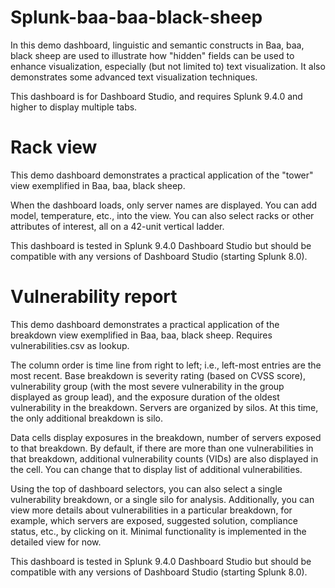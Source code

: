 # Splunk-baa-baa-black-sheep
In this demo dashboard, linguistic and semantic constructs in Baa, baa, black sheep are used to illustrate how "hidden" fields can be used to enhance visualization, especially (but not limited to) text visualization.  It also demonstrates some advanced text visualization techniques.

This dashboard is for Dashboard Studio, and requires Splunk 9.4.0 and higher to display multiple tabs.

# Rack view
This demo dashboard demonstrates a practical application of the "tower" view exemplified in Baa, baa, black sheep.

When the dashboard loads, only server names are displayed.  You can add model, temperature, etc., into the view.  You can also select racks or other attributes of interest, all on a 42-unit vertical ladder.

This dashboard is tested in Splunk 9.4.0 Dashboard Studio but should be compatible with any versions of Dashboard Studio (starting Splunk 8.0).

# Vulnerability report
This demo dashboard demonstrates a practical application of the breakdown view exemplified in Baa, baa, black sheep.  Requires vulnerabilities.csv as lookup.

The column order is time line from right to left; i.e., left-most entries are the most recent.  Base breakdown is severity rating (based on CVSS score), vulnerability group (with the most severe vulnerability in the group displayed as group lead), and the exposure duration of the oldest vulnerability in the breakdown.  Servers are organized by silos.  At this time, the only additional breakdown is silo.

Data cells display exposures in the breakdown, number of servers exposed to that breakdown.  By default, if there are more than one vulnerabilities in that breakdown, additional vulnerability counts (VIDs) are also displayed in the cell.  You can change that to display list of additional vulnerabilities.

Using the top of dashboard selectors, you can also select a single vulnerability breakdown, or a single silo for analysis.  Additionally, you can view more details about vulnerabilities in a particular breakdown, for example, which servers are exposed, suggested solution, compliance status, etc., by clicking on it.  Minimal functionality is implemented in the detailed view for now.

This dashboard is tested in Splunk 9.4.0 Dashboard Studio but should be compatible with any versions of Dashboard Studio (starting Splunk 8.0).
